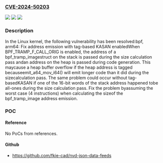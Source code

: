 ### [CVE-2024-50203](https://cve.mitre.org/cgi-bin/cvename.cgi?name=CVE-2024-50203)
![](https://img.shields.io/static/v1?label=Product&message=Linux&color=blue)
![](https://img.shields.io/static/v1?label=Version&message=077149478497b2f00ff4fd9da2c892defa6418d8%3C%209e80f366ebfdfafc685fe83a84c34f7ef01cbe88%20&color=brighgreen)
![](https://img.shields.io/static/v1?label=Vulnerability&message=n%2Fa&color=brighgreen)

### Description

In the Linux kernel, the following vulnerability has been resolved:bpf, arm64: Fix address emission with tag-based KASAN enabledWhen BPF_TRAMP_F_CALL_ORIG is enabled, the address of a bpf_tramp_imagestruct on the stack is passed during the size calculation pass andan address on the heap is passed during code generation. This maycause a heap buffer overflow if the heap address is tagged becauseemit_a64_mov_i64() will emit longer code than it did during the sizecalculation pass. The same problem could occur without tag-basedKASAN if one of the 16-bit words of the stack address happened tobe all-ones during the size calculation pass. Fix the problem byassuming the worst case (4 instructions) when calculating the sizeof the bpf_tramp_image address emission.

### POC

#### Reference
No PoCs from references.

#### Github
- https://github.com/fkie-cad/nvd-json-data-feeds


